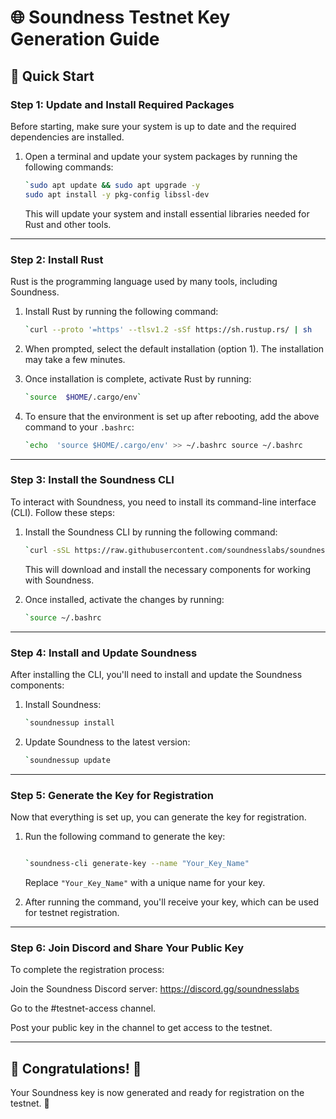 # 🌐 Soundness Testnet Key Generation Guide

## 🚀 Quick Start

### Step 1: Update and Install Required Packages

Before starting, make sure your system is up to date and the required dependencies are installed.

1.  Open a terminal and update your system packages by running the following commands:
    
    ```bash
    `sudo apt update && sudo apt upgrade -y
    sudo apt install -y pkg-config libssl-dev
    ```
    This will update your system and install essential libraries needed for Rust and other tools.
    

----------

### Step 2: Install Rust

Rust is the programming language used by many tools, including Soundness.

1.  Install Rust by running the following command:
    
    ```bash
    `curl --proto '=https' --tlsv1.2 -sSf https://sh.rustup.rs/ | sh
    ```
2.  When prompted, select the default installation (option 1). The installation may take a few minutes.
    
3.  Once installation is complete, activate Rust by running:
    
    ```bash
    `source  $HOME/.cargo/env` 
    ```
4.  To ensure that the environment is set up after rebooting, add the above command to your `.bashrc`:
    
    ```bash    
    `echo  'source $HOME/.cargo/env' >> ~/.bashrc source ~/.bashrc
    ```
----------

### Step 3: Install the Soundness CLI

To interact with Soundness, you need to install its command-line interface (CLI). Follow these steps:

1.  Install the Soundness CLI by running the following command:
    
    ```bash
    `curl -sSL https://raw.githubusercontent.com/soundnesslabs/soundness-layer/main/soundnessup/install | bash 
    ```
    This will download and install the necessary components for working with Soundness.
    
2.  Once installed, activate the changes by running:
    
    ```bash
    `source ~/.bashrc 
    ```
----------

### Step 4: Install and Update Soundness

After installing the CLI, you'll need to install and update the Soundness components:

1.  Install Soundness:
    
    ```bash
    `soundnessup install
    ```
2.  Update Soundness to the latest version:
    
    ```bash
    `soundnessup update
    ```

----------

### Step 5: Generate the Key for Registration

Now that everything is set up, you can generate the key for registration.

1.  Run the following command to generate the key:
    
    ```bash
    
    `soundness-cli generate-key --name "Your_Key_Name"
    ```
    Replace `"Your_Key_Name"` with a unique name for your key.
    
2.  After running the command, you'll receive your key, which can be used for testnet registration.
    

----------

### Step 6: Join Discord and Share Your Public Key

To complete the registration process:

Join the Soundness Discord server: https://discord.gg/soundnesslabs

Go to the #testnet-access channel.

Post your public key in the channel to get access to the testnet.

----------

## 🌟 Congratulations! 🎉

Your Soundness key is now generated and ready for registration on the testnet. 🚀
